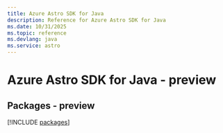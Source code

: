 ```yaml
---
title: Azure Astro SDK for Java
description: Reference for Azure Astro SDK for Java
ms.date: 10/31/2025
ms.topic: reference
ms.devlang: java
ms.service: astro
---
```

# Azure Astro SDK for Java - preview
## Packages - preview
[!INCLUDE [packages](astro-index.md)]